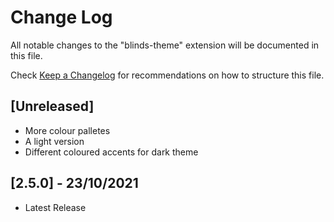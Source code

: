 # Change Log

All notable changes to the "blinds-theme" extension will be documented in this file.

Check [Keep a Changelog](http://keepachangelog.com/) for recommendations on how to structure this file.

## [Unreleased]
- More colour palletes
- A light version
- Different coloured accents for dark theme

## [2.5.0] - 23/10/2021
- Latest Release
